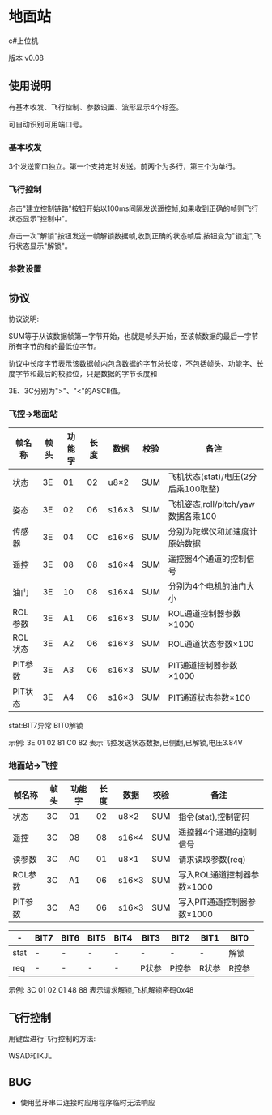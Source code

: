 # 地面站
c#上位机

版本 v0.08

## 使用说明
有基本收发、飞行控制、参数设置、波形显示4个标签。

可自动识别可用端口号。

### 基本收发
3个发送窗口独立。第一个支持定时发送。前两个为多行，第三个为单行。

### 飞行控制
点击"建立控制链路"按钮开始以100ms间隔发送遥控帧,如果收到正确的帧则飞行状态显示"控制中"。

点击一次"解锁"按钮发送一帧解锁数据帧,收到正确的状态帧后,按钮变为"锁定",飞行状态显示"解锁"。

### 参数设置

## 协议
协议说明:

SUM等于从该数据帧第一字节开始，也就是帧头开始，至该帧数据的最后一字节所有字节的和的最低位字节。

协议中长度字节表示该数据帧内包含数据的字节总长度，不包括帧头、功能字、长度字节和最后的校验位，只是数据的字节长度和

3E、3C分别为">"、"<"的ASCII值。

### 飞控->地面站

|帧名称 |帧头|功能字|长度|数据 |校验|备注|
|-      |-   |-     |-   |-    |-   |- |
|状态   |3E  |01    |02  |u8×2 |SUM |飞机状态(stat)/电压(2分后乘100取整)|
|姿态   |3E  |02    |06  |s16×3|SUM |飞机姿态,roll/pitch/yaw数据各乘100|
|传感器 |3E  |04    |0C  |s16×6|SUM |分别为陀螺仪和加速度计原始数据|
|遥控   |3E  |08    |08  |s16×4|SUM |遥控器4个通道的控制信号|
|油门   |3E  |10    |08  |s16×4|SUM |分别为4个电机的油门大小|
|ROL参数|3E  |A1    |06  |s16×3|SUM |ROL通道控制器参数×1000|
|ROL状态|3E  |A2    |06  |s16×3|SUM |ROL通道状态参数×100|
|PIT参数|3E  |A3    |06  |s16×3|SUM |PIT通道控制器参数×1000|
|PIT状态|3E  |A4    |06  |s16×3|SUM |PIT通道状态参数×100|

stat:BIT7异常 BIT0解锁

示例: 3E 01 02 81 C0 82 表示飞控发送状态数据,已侧翻,已解锁,电压3.84V

### 地面站->飞控

|帧名称 |帧头|功能字|长度|数据 |校验|备注|
|-      |-   |-     |-   |-    |-   |-|
|状态   |3C  |01    |02  |u8×2 |SUM |指令(stat),控制密码|
|遥控   |3C  |08    |08  |s16×4|SUM |遥控器4个通道的控制信号|
|读参数 |3C  |A0    |01  |u8×1 |SUM |请求读取参数(req)|
|ROL参数|3C  |A1    |06  |s16×3|SUM |写入ROL通道控制器参数×1000|
|PIT参数|3C  |A3    |06  |s16×3|SUM |写入PIT通道控制器参数×1000|

|-   |BIT7|BIT6|BIT5|BIT4|BIT3 |BIT2 |BIT1 |BIT0 |
|-   |-   |-   |-   |-   |-    |-    |-    |-    |
|stat|-   |-   |-   |-   |-    |-    |-    |解锁 |
|req |-   |-   |-   |-   |P状参|P控参|R状参|R控参|

示例: 3C 01 02 01 48 88 表示请求解锁,飞机解锁密码0x48

## 飞行控制
用键盘进行飞行控制的方法:

WSAD和IKJL

## BUG
* 使用蓝牙串口连接时应用程序临时无法响应
